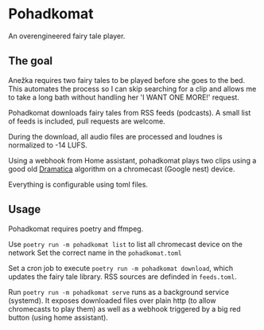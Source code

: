 Pohadkomat
==========

An overengineered fairy tale player.

The goal
--------

Anežka requires two fairy tales to be played before she goes to the bed. 
This automates the process so I can skip searching for a clip and allows 
me to take a long bath without handling her 'I WANT ONE MORE!' request.

Pohadkomat downloads fairy tales from RSS feeds (podcasts).
A small list of feeds is included, pull requests are welcome.

During the download, all audio files are processed and loudnes is normalized
to -14 LUFS.

Using a webhook from Home assistant, pohadkomat plays two clips using a good old 
[Dramatica](https://github.com/immstudios/dramatica) algorithm on a chromecast
(Google nest) device.

Everything is configurable using toml files.

Usage
-----

Pohadkomat requires poetry and ffmpeg. 


Use `poetry run -m pohadkomat list` to list all chromecast device on the network
Set the correct name in the `pohadkomat.toml`

Set a cron job to execute `poetry run -m pohadkomat download`, which 
updates the fairy tale library. RSS sources are definded in
`feeds.toml`.

Run `poetry run -m pohadkomat serve` runs as a background service (systemd). 
It exposes downloaded files over plain http (to allow chromecasts to play them) 
as well as a webhook triggered by a big red button (using home assistant). 
